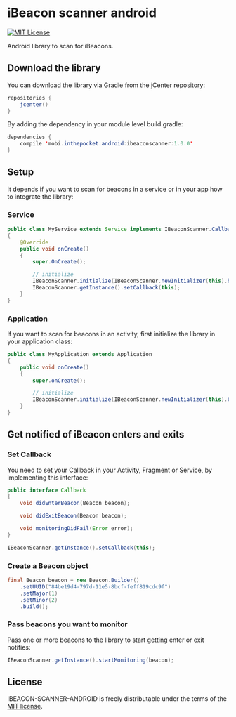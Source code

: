 # iBeacon scanner android #

[![MIT License][license-image]][license-url]

Android library to scan for iBeacons.

## Download the library ##

You can download the library via Gradle from the jCenter repository:

```java
repositories {
    jcenter()
}
```

By adding the dependency in your module level build.gradle:

```java
dependencies {
    compile 'mobi.inthepocket.android:ibeaconscanner:1.0.0'
}
```

## Setup ##

It depends if you want to scan for beacons in a service or in your app how to integrate the library:

### Service ###

```java
public class MyService extends Service implements IBeaconScanner.Callback
{
    @Override
    public void onCreate()
    {
        super.OnCreate();

        // initialize
        IBeaconScanner.initialize(IBeaconScanner.newInitializer(this).build());
        IBeaconScanner.getInstance().setCallback(this);
    }
}
```

### Application ###

If you want to scan for beacons in an activity, first initialize the library in your application class:

```java
public class MyApplication extends Application
{
    public void onCreate()
    {
        super.onCreate();

        // initialize
        IBeaconScanner.initialize(IBeaconScanner.newInitializer(this).build());
    }
}
```

## Get notified of iBeacon enters and exits ##

### Set Callback ###

You need to set your Callback in your Activity, Fragment or Service, by implementing this interface:


```java
public interface Callback
{
    void didEnterBeacon(Beacon beacon);

    void didExitBeacon(Beacon beacon);

    void monitoringDidFail(Error error);
}
```


```java
IBeaconScanner.getInstance().setCallback(this);
```

### Create a Beacon object ###


```java
final Beacon beacon = new Beacon.Builder()
    .setUUID("84be19d4-797d-11e5-8bcf-feff819cdc9f")
    .setMajor(1)
    .setMinor(2)
    .build();
```

### Pass beacons you want to monitor ###

Pass one or more beacons to the library to start getting enter or exit notifies:

```java
IBeaconScanner.getInstance().startMonitoring(beacon);
```

## License

IBEACON-SCANNER-ANDROID is freely distributable under the terms of the [MIT license](https://github.com/inthepocket/ibeacon-scanner-android/blob/master/LICENSE.md).

[license-image]: http://img.shields.io/badge/license-MIT-blue.svg?style=flat
[license-url]: https://github.com/inthepocket/ibeacon-scanner-android/blob/master/LICENSE.md
